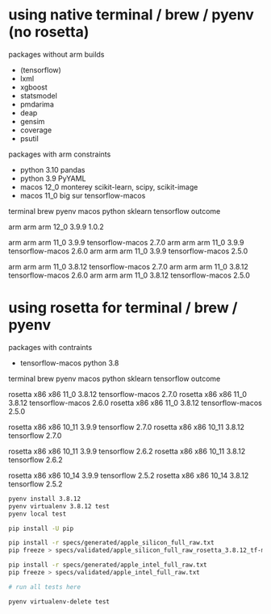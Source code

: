 
# using native terminal / brew / pyenv (no rosetta)

packages without arm builds
- (tensorflow)
- lxml
- xgboost
- statsmodel
- pmdarima
- deap
- gensim
- coverage
- psutil

packages with arm constraints
- python 3.10           pandas
- python 3.9            PyYAML
- macos 12_0 monterey   scikit-learn, scipy, scikit-image
- macos 11_0 big sur    tensorflow-macos

terminal    brew    pyenv   macos   python  sklearn     tensorflow                  outcome

arm         arm     arm     12_0    3.9.9   1.0.2

arm         arm     arm     11_0    3.9.9               tensorflow-macos  2.7.0
arm         arm     arm     11_0    3.9.9               tensorflow-macos  2.6.0
arm         arm     arm     11_0    3.9.9               tensorflow-macos  2.5.0

arm         arm     arm     11_0    3.8.12              tensorflow-macos  2.7.0
arm         arm     arm     11_0    3.8.12              tensorflow-macos  2.6.0
arm         arm     arm     11_0    3.8.12              tensorflow-macos  2.5.0

# using rosetta for terminal / brew / pyenv

packages with contraints
- tensorflow-macos      python 3.8

terminal    brew    pyenv   macos   python  sklearn     tensorflow                  outcome

rosetta     x86     x86     11_0    3.8.12              tensorflow-macos  2.7.0
rosetta     x86     x86     11_0    3.8.12              tensorflow-macos  2.6.0
rosetta     x86     x86     11_0    3.8.12              tensorflow-macos  2.5.0

rosetta     x86     x86     10_11   3.9.9               tensorflow        2.7.0
rosetta     x86     x86     10_11   3.8.12              tensorflow        2.7.0

rosetta     x86     x86     10_11   3.9.9               tensorflow        2.6.2
rosetta     x86     x86     10_11   3.8.12              tensorflow        2.6.2

rosetta     x86     x86     10_14   3.9.9               tensorflow        2.5.2
rosetta     x86     x86     10_14   3.8.12              tensorflow        2.5.2

``` bash
pyenv install 3.8.12
pyenv virtualenv 3.8.12 test
pyenv local test

pip install -U pip

pip install -r specs/generated/apple_silicon_full_raw.txt
pip freeze > specs/validated/apple_silicon_full_raw_rosetta_3.8.12_tf-macos_2.5_no_fbprophet.txt

pip install -r specs/generated/apple_intel_full_raw.txt
pip freeze > specs/validated/apple_intel_full_raw.txt

# run all tests here

pyenv virtualenv-delete test
```
